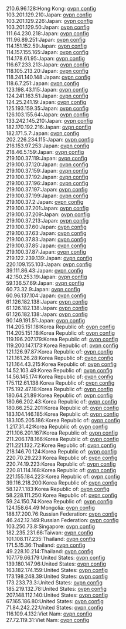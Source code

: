 210.6.96.128:Hong Kong: [ovpn config](vpn/210_6_96_128.ovpn)  
103.201.129.210:Japan: [ovpn config](vpn/103_201_129_210.ovpn)  
103.201.129.226:Japan: [ovpn config](vpn/103_201_129_226.ovpn)  
103.201.129.50:Japan: [ovpn config](vpn/103_201_129_50.ovpn)  
111.64.230.218:Japan: [ovpn config](vpn/111_64_230_218.ovpn)  
111.96.89.251:Japan: [ovpn config](vpn/111_96_89_251.ovpn)  
114.151.152.59:Japan: [ovpn config](vpn/114_151_152_59.ovpn)  
114.157.155.165:Japan: [ovpn config](vpn/114_157_155_165.ovpn)  
114.178.61.95:Japan: [ovpn config](vpn/114_178_61_95.ovpn)  
116.67.233.213:Japan: [ovpn config](vpn/116_67_233_213.ovpn)  
118.105.213.20:Japan: [ovpn config](vpn/118_105_213_20.ovpn)  
118.241.140.148:Japan: [ovpn config](vpn/118_241_140_148.ovpn)  
118.6.7.251:Japan: [ovpn config](vpn/118_6_7_251.ovpn)  
123.198.43.115:Japan: [ovpn config](vpn/123_198_43_115.ovpn)  
124.241.163.51:Japan: [ovpn config](vpn/124_241_163_51.ovpn)  
124.25.241.19:Japan: [ovpn config](vpn/124_25_241_19.ovpn)  
125.193.159.35:Japan: [ovpn config](vpn/125_193_159_35.ovpn)  
126.103.155.64:Japan: [ovpn config](vpn/126_103_155_64.ovpn)  
133.242.145.210:Japan: [ovpn config](vpn/133_242_145_210.ovpn)  
182.170.192.216:Japan: [ovpn config](vpn/182_170_192_216.ovpn)  
182.171.5.7:Japan: [ovpn config](vpn/182_171_5_7.ovpn)  
202.226.234.115:Japan: [ovpn config](vpn/202_226_234_115.ovpn)  
216.153.97.253:Japan: [ovpn config](vpn/216_153_97_253.ovpn)  
218.46.5.159:Japan: [ovpn config](vpn/218_46_5_159.ovpn)  
219.100.37.119:Japan: [ovpn config](vpn/219_100_37_119.ovpn)  
219.100.37.120:Japan: [ovpn config](vpn/219_100_37_120.ovpn)  
219.100.37.159:Japan: [ovpn config](vpn/219_100_37_159.ovpn)  
219.100.37.192:Japan: [ovpn config](vpn/219_100_37_192.ovpn)  
219.100.37.196:Japan: [ovpn config](vpn/219_100_37_196.ovpn)  
219.100.37.197:Japan: [ovpn config](vpn/219_100_37_197.ovpn)  
219.100.37.199:Japan: [ovpn config](vpn/219_100_37_199.ovpn)  
219.100.37.2:Japan: [ovpn config](vpn/219_100_37_2.ovpn)  
219.100.37.201:Japan: [ovpn config](vpn/219_100_37_201.ovpn)  
219.100.37.209:Japan: [ovpn config](vpn/219_100_37_209.ovpn)  
219.100.37.213:Japan: [ovpn config](vpn/219_100_37_213.ovpn)  
219.100.37.60:Japan: [ovpn config](vpn/219_100_37_60.ovpn)  
219.100.37.63:Japan: [ovpn config](vpn/219_100_37_63.ovpn)  
219.100.37.83:Japan: [ovpn config](vpn/219_100_37_83.ovpn)  
219.100.37.85:Japan: [ovpn config](vpn/219_100_37_85.ovpn)  
219.100.37.87:Japan: [ovpn config](vpn/219_100_37_87.ovpn)  
219.122.239.139:Japan: [ovpn config](vpn/219_122_239_139.ovpn)  
220.109.155.103:Japan: [ovpn config](vpn/220_109_155_103.ovpn)  
39.111.86.43:Japan: [ovpn config](vpn/39_111_86_43.ovpn)  
42.150.253.19:Japan: [ovpn config](vpn/42_150_253_19.ovpn)  
59.136.57.69:Japan: [ovpn config](vpn/59_136_57_69.ovpn)  
60.73.32.9:Japan: [ovpn config](vpn/60_73_32_9.ovpn)  
60.96.137.104:Japan: [ovpn config](vpn/60_96_137_104.ovpn)  
61.126.182.138:Japan: [ovpn config](vpn/61_126_182_138.ovpn)  
61.126.182.138:Japan: [ovpn config](vpn/61_126_182_138.ovpn)  
61.126.182.138:Japan: [ovpn config](vpn/61_126_182_138.ovpn)  
90.149.191.51:Japan: [ovpn config](vpn/90_149_191_51.ovpn)  
114.205.151.18:Korea Republic of: [ovpn config](vpn/114_205_151_18.ovpn)  
114.205.151.18:Korea Republic of: [ovpn config](vpn/114_205_151_18.ovpn)  
119.196.207.179:Korea Republic of: [ovpn config](vpn/119_196_207_179.ovpn)  
119.200.147.173:Korea Republic of: [ovpn config](vpn/119_200_147_173.ovpn)  
121.126.97.87:Korea Republic of: [ovpn config](vpn/121_126_97_87.ovpn)  
121.161.26.28:Korea Republic of: [ovpn config](vpn/121_161_26_28.ovpn)  
121.164.43.215:Korea Republic of: [ovpn config](vpn/121_164_43_215.ovpn)  
14.52.103.49:Korea Republic of: [ovpn config](vpn/14_52_103_49.ovpn)  
14.56.145.174:Korea Republic of: [ovpn config](vpn/14_56_145_174.ovpn)  
175.112.61.138:Korea Republic of: [ovpn config](vpn/175_112_61_138.ovpn)  
175.192.47.18:Korea Republic of: [ovpn config](vpn/175_192_47_18.ovpn)  
180.64.21.89:Korea Republic of: [ovpn config](vpn/180_64_21_89.ovpn)  
180.66.202.43:Korea Republic of: [ovpn config](vpn/180_66_202_43.ovpn)  
180.66.252.201:Korea Republic of: [ovpn config](vpn/180_66_252_201.ovpn)  
183.104.146.185:Korea Republic of: [ovpn config](vpn/183_104_146_185.ovpn)  
183.105.205.186:Korea Republic of: [ovpn config](vpn/183_105_205_186.ovpn)  
1.217.31.42:Korea Republic of: [ovpn config](vpn/1_217_31_42.ovpn)  
211.106.201.167:Korea Republic of: [ovpn config](vpn/211_106_201_167.ovpn)  
211.206.178.166:Korea Republic of: [ovpn config](vpn/211_206_178_166.ovpn)  
211.221.132.72:Korea Republic of: [ovpn config](vpn/211_221_132_72.ovpn)  
218.146.70.124:Korea Republic of: [ovpn config](vpn/218_146_70_124.ovpn)  
220.70.29.223:Korea Republic of: [ovpn config](vpn/220_70_29_223.ovpn)  
220.74.19.223:Korea Republic of: [ovpn config](vpn/220_74_19_223.ovpn)  
220.81.114.168:Korea Republic of: [ovpn config](vpn/220_81_114_168.ovpn)  
221.155.184.223:Korea Republic of: [ovpn config](vpn/221_155_184_223.ovpn)  
39.116.218.200:Korea Republic of: [ovpn config](vpn/39_116_218_200.ovpn)  
58.127.1.183:Korea Republic of: [ovpn config](vpn/58_127_1_183.ovpn)  
58.228.111.250:Korea Republic of: [ovpn config](vpn/58_228_111_250.ovpn)  
59.24.150.74:Korea Republic of: [ovpn config](vpn/59_24_150_74.ovpn)  
124.158.64.49:Mongolia: [ovpn config](vpn/124_158_64_49.ovpn)  
188.17.200.76:Russian Federation: [ovpn config](vpn/188_17_200_76.ovpn)  
46.242.12.149:Russian Federation: [ovpn config](vpn/46_242_12_149.ovpn)  
103.250.73.8:Singapore: [ovpn config](vpn/103_250_73_8.ovpn)  
182.235.231.66:Taiwan: [ovpn config](vpn/182_235_231_66.ovpn)  
101.108.117.235:Thailand: [ovpn config](vpn/101_108_117_235.ovpn)  
171.5.15.36:Thailand: [ovpn config](vpn/171_5_15_36.ovpn)  
49.228.10.214:Thailand: [ovpn config](vpn/49_228_10_214.ovpn)  
107.179.66.179:United States: [ovpn config](vpn/107_179_66_179.ovpn)  
139.180.147.96:United States: [ovpn config](vpn/139_180_147_96.ovpn)  
163.182.174.159:United States: [ovpn config](vpn/163_182_174_159.ovpn)  
173.198.248.39:United States: [ovpn config](vpn/173_198_248_39.ovpn)  
173.233.73.3:United States: [ovpn config](vpn/173_233_73_3.ovpn)  
185.219.132.78:United States: [ovpn config](vpn/185_219_132_78.ovpn)  
207.148.112.140:United States: [ovpn config](vpn/207_148_112_140.ovpn)  
67.165.186.80:United States: [ovpn config](vpn/67_165_186_80.ovpn)  
71.84.242.22:United States: [ovpn config](vpn/71_84_242_22.ovpn)  
116.109.4.132:Viet Nam: [ovpn config](vpn/116_109_4_132.ovpn)  
27.72.119.31:Viet Nam: [ovpn config](vpn/27_72_119_31.ovpn)  
